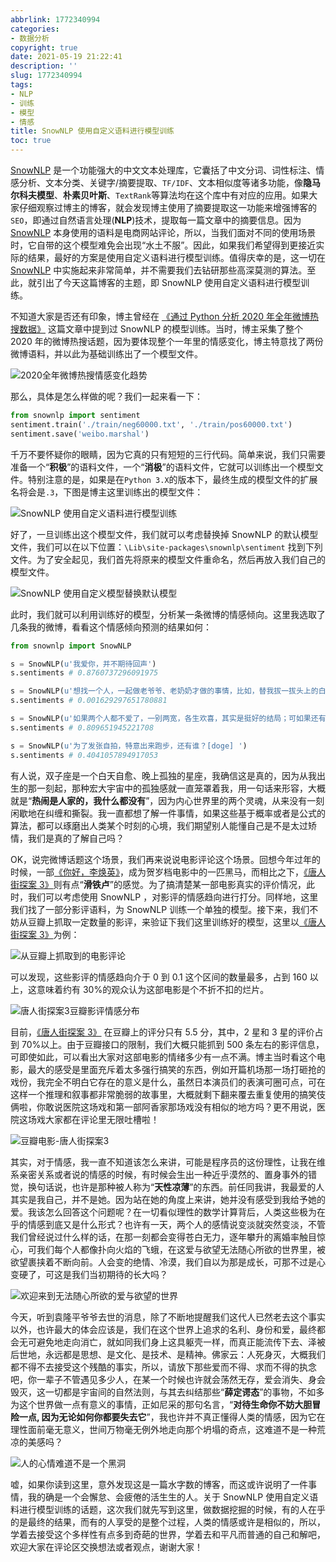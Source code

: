 ```yaml
---
abbrlink: 1772340994
categories:
- 数据分析
copyright: true
date: 2021-05-19 21:22:41
description: ''
slug: 1772340994
tags:
- NLP
- 训练
- 模型
- 情感
title: SnowNLP 使用自定义语料进行模型训练
toc: true
---
```


[SnowNLP](https://github.com/isnowfy/snownlp) 是一个功能强大的中文文本处理库，它囊括了中文分词、词性标注、情感分析、文本分类、关键字/摘要提取、`TF/IDF`、文本相似度等诸多功能，像**隐马尔科夫模型**、**朴素贝叶斯**、`TextRank`等算法均在这个库中有对应的应用。如果大家仔细观察过博主的博客，就会发现博主使用了摘要提取这一功能来增强博客的`SEO`，即通过自然语言处理(**NLP**)技术，提取每一篇文章中的摘要信息。因为 [SnowNLP](https://github.com/isnowfy/snownlp) 本身使用的语料是电商网站评论，所以，当我们面对不同的使用场景时，它自带的这个模型难免会出现“水土不服”。因此，如果我们希望得到更接近实际的结果，最好的方案是使用自定义语料进行模型训练。值得庆幸的是，这一切在 [SnowNLP](https://github.com/isnowfy/snownlp) 中实施起来非常简单，并不需要我们去钻研那些高深莫测的算法。至此，就引出了今天这篇博客的主题，即 SnowNLP 使用自定义语料进行模型训练。

不知道大家是否还有印象，博主曾经在 [《通过 Python 分析 2020 年全年微博热搜数据》](https://blog.yuanpei.me/posts/2758545080/) 这篇文章中提到过 SnowNLP 的模型训练。当时，博主采集了整个 2020 年的微博热搜话题，因为要体现整个一年里的情感变化，博主特意找了两份微博语料，并以此为基础训练出了一个模型文件。

![2020全年微博热搜情感变化趋势](https://i.loli.net/2021/01/26/gCcHX7vWlwsZhnI.jpg)

那么，具体是怎么样做的呢？我们一起来看一下：

```python
from snownlp import sentiment
sentiment.train('./train/neg60000.txt', './train/pos60000.txt')
sentiment.save('weibo.marshal')
```

千万不要怀疑你的眼睛，因为它真的只有短短的三行代码。简单来说，我们只需要准备一个“**积极**”的语料文件，一个“**消极**”的语料文件，它就可以训练出一个模型文件。特别注意的是，如果是在`Python 3.X`的版本下，最终生成的模型文件的扩展名将会是`.3`，下图是博主这里训练出的模型文件：

![SnowNLP 使用自定义语料进行模型训练](https://i.loli.net/2021/05/20/EQnaXv3x6Vyfm7j.png)

好了，一旦训练出这个模型文件，我们就可以考虑替换掉 SnowNLP 的默认模型文件，我们可以在以下位置：`\Lib\site-packages\snownlp\sentiment` 找到下列文件。为了安全起见，我们首先将原来的模型文件重命名，然后再放入我们自己的模型文件。

![SnowNLP 使用自定义模型替换默认模型](https://i.loli.net/2021/05/20/C5QS3uhvt1liqXc.png)

此时，我们就可以利用训练好的模型，分析某一条微博的情感倾向。这里我选取了几条我的微博，看看这个情感倾向预测的结果如何：

```python
from snownlp import SnowNLP

s = SnowNLP(u'我爱你，并不期待回声')
s.sentiments # 0.8760737296091975

s = SnowNLP(u'想找一个人，一起做老爷爷、老奶奶才做的事情，比如，替我拔一拔头上的白头发……[二哈] ​​')
s.sentiments # 0.001629297651780881

s = SnowNLP(u'如果两个人都不爱了，一别两宽，各生欢喜，其实是挺好的结局；可如果还有一个人爱着，对那个人来说，爱又是什么呢？')
s.sentiments # 0.809651945221708

s = SnowNLP(u'为了发张自拍，特意出来跑步，还有谁？[doge] ​​​')
s.sentiments # 0.4041057894917053
```

有人说，双子座是一个白天自愈、晚上孤独的星座，我确信这是真的，因为从我出生的那一刻起，那种宏大宇宙中的孤独感就一直笼罩着我，用一句话来形容，大概就是“**热闹是人家的，我什么都没有**”，因为内心世界里的两个灵魂，从来没有一刻闲歇地在纠缠和撕裂。我一直都想了解一件事情，如果这些基于概率或者是公式的算法，都可以琢磨出人类某个时刻的心境，我们期望别人能懂自己是不是太过矫情，我们是真的了解自己吗？

OK，说完微博话题这个场景，我们再来说说电影评论这个场景。回想今年过年的时候，一部[《你好，李焕英》](https://movie.douban.com/subject/34841067/)，成为贺岁档电影中的一匹黑马，而相比之下，[《唐人街探案 3》](https://movie.douban.com/subject/27619748/)则有点“**滑铁卢**”的感觉。为了搞清楚某一部电影真实的评价情况，此时，我们可以考虑使用 SnowNLP ，对影评的情感趋向进行打分。同样地，这里我们找了一部分影评语料，为 SnowNLP 训练一个单独的模型。接下来，我们不妨从豆瓣上抓取一定数量的影评，来验证下我们这里训练好的模型，这里以[《唐人街探案 3》](https://movie.douban.com/subject/27619748/)为例：

![从豆瓣上抓取到的电影评论](https://i.loli.net/2021/05/22/5Mo1ncNyEO2K69j.png)

可以发现，这些影评的情感趋向介于 0 到 0.1 这个区间的数量最多，占到 160 以上，这意味着约有 30%的观众认为这部电影是个不折不扣的烂片。

![唐人街探案3豆瓣影评情感分布](https://i.loli.net/2021/05/22/1hvXtjciPlWBzD9.jpg)

目前，[《唐人街探案 3》](https://movie.douban.com/subject/27619748/) 在豆瓣上的评分只有 5.5 分，其中，2 星和 3 星的评价占到 70%以上。由于豆瓣接口的限制，我们大概只能抓到 500 条左右的影评信息，可即使如此，可以看出大家对这部电影的情绪多少有一点不满。博主当时看这个电影，最大的感受是里面充斥着太多强行搞笑的东西，例如开篇机场那一场打砸抢的戏份，我完全不明白它存在的意义是什么，虽然日本演员们的表演可圈可点，可在这样一个推理和叙事都非常脆弱的故事里，大概就剩下翻来覆去重复使用的搞笑伎俩啦，你敢说医院这场戏和第一部阿香家那场戏没有相似的地方吗？更不用说，医院这场戏大家都在评论里无限吐槽啦！

![豆瓣电影-唐人街探案3](https://i.loli.net/2021/05/22/MRsAc76vgmTEK4z.png)

其实，对于情感，我一直不知道该怎么来讲，可能是程序员的这份理性，让我在维系亲密关系或者说的情感的时候，有时候会生出一种近乎漠然的、置身事外的错觉，换句话说，也许是那种被人称为“**天性凉薄**”的东西。前任同我讲，我最爱的人其实是我自己，并不是她。因为站在她的角度上来讲，她并没有感受到我给予她的爱。我该怎么回答这个问题呢？在一切看似理性的数学计算背后，人类这些极为在乎的情感到底又是什么形式？也许有一天，两个人的感情说变淡就突然变淡，不管我们曾经说过什么样的话，在那一刻都会变得苍白无力，逐年攀升的离婚率触目惊心，可我们每个人都像扑向火焰的飞蛾，在这爱与欲望无法随心所欲的世界里，被欲望裹挟着不断向前。人会变的绝情、冷漠，我们自以为那是成长，可那不过是心变硬了，可这是我们当初期待的长大吗？

![欢迎来到无法随心所欲的爱与欲望的世界](https://i.loli.net/2021/06/08/HrQbtvcjeI1h9M3.png)

今天，听到袁隆平爷爷去世的消息，除了不断地提醒我们这代人已然老去这个事实以外，也许最大的体会应该是，我们在这个世界上追求的名利、身份和爱，最终都会无可避免地走向消亡，就如同我们身上这具躯壳一样，而真正能流传下去、泽被后世地，永远都是思想、是文化、是技术、是精神。佛家云：人死身灭，大概我们都不得不去接受这个残酷的事实，所以，请放下那些爱而不得、求而不得的执念吧，你一辈子不管遇见多少人，在某一个时候也许就会荡然无存，爱会消失、身会毁灭，这一切都是宇宙间的自然法则，与其去纠结那些“**薛定谔态**”的事物，不如多为这个世界做一点有意义的事情，正如尼采的那句名言，“**对待生命你不妨大胆冒险一点, 因为无论如何你都要失去它**”，我也许并不真正懂得人类的情感，因为它在理性面前毫无意义，世间万物毫无例外地走向那个坍塌的奇点，这难道不是一种荒凉的美感吗？

![人的心情难道不是一个黑洞](https://i.loli.net/2021/05/22/kjR2nVSHlDNrCLi.jpg)

嘘，如果你读到这里，意外发现这是一篇水字数的博客，而这或许说明了一件事情，我的确是一个会懈怠、会疲倦的活生生的人。关于 SnowNLP 使用自定义语料进行模型训练的话题，这次我们就先写到这里，做数据挖掘的时候，有的人在乎的是最终的结果，而有的人享受的是整个过程，人类的情感或许是相似的，所以，学着去接受这个多样性有点多到奇葩的世界，学着去和平凡而普通的自己和解吧，欢迎大家在评论区交换想法或者观点，谢谢大家！